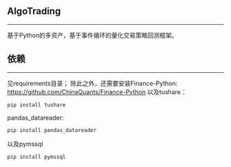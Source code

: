 ## AlgoTrading
-------------------------

基于Python的多资产，基于事件循环的量化交易策略回测框架。

## 依赖
-------------

见requirements目录；
除此之外，还需要安装Finance-Python:
https://github.com/ChinaQuants/Finance-Python
以及tushare：

~~~
pip install tushare
~~~

pandas_datareader:

~~~
pip install pandas_datareader
~~~

以及pymssql

~~~
pip install pymssql
~~~